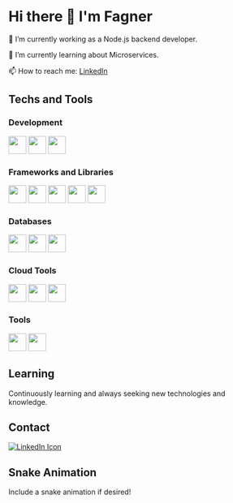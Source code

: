 # Hi there 👋 I'm Fagner

🔭 I’m currently working as a Node.js backend developer.

🌱 I’m currently learning about Microservices.

📫 How to reach me: [LinkedIn](https://www.linkedin.com/in/fagner-santiago-10442786/)

## Techs and Tools

### Development
<img src="url_to_JS_icon" width="35" height="35" data-canonical-src="https://cdn.jsdelivr.net/gh/devicons/devicon/icons/javascript/javascript-plain.svg" style="max-width: 100%;"> <img src="url_to_TS_icon" width="35" height="35" data-canonical-src="https://cdn.jsdelivr.net/gh/devicons/devicon/icons/typescript/typescript-plain.svg" style="max-width: 100%;"> <img src="https://camo.githubusercontent.com/900baefb89e187c8b32cdbb3b440d1502fe8f30a1a335cc5dc5868af0142f8b1/68747470733a2f2f63646e2e6a7364656c6976722e6e65742f67682f64657669636f6e732f64657669636f6e2f69636f6e732f6e6f64656a732f6e6f64656a732d6f726967696e616c2e737667" width="35" height="35" data-canonical-src="https://cdn.jsdelivr.net/gh/devicons/devicon/icons/nodejs/nodejs-plain.svg" style="max-width: 100%;">

### Frameworks and Libraries
<img src="url_to_ExpressJS_icon" width="35" height="35" data-canonical-src="https://cdn.jsdelivr.net/gh/devicons/devicon/icons/express/express-original.svg" style="max-width: 100%;"> <img src="url_to_NestJS_icon" width="35" height="35" data-canonical-src="https://cdn.jsdelivr.net/gh/devicons/devicon/icons/nestjs/nestjs-plain.svg" style="max-width: 100%;"> <img src="url_to_Jest_icon" width="35" height="35" data-canonical-src="https://cdn.jsdelivr.net/gh/devicons/devicon/icons/jest/jest-plain.svg" style="max-width: 100%;"> <img src="url_to_ReactJS_icon" width="35" height="35" data-canonical-src="https://cdn.jsdelivr.net/gh/devicons/devicon/icons/react/react-original.svg" style="max-width: 100%;"> <img src="url_to_ReactNative_icon" width="35" height="35" data-canonical-src="https://cdn.jsdelivr.net/gh/devicons/devicon/icons/react/react-original.svg" style="max-width: 100%;">

### Databases
<img src="url_to_PostgreSQL_icon" width="35" height="35" data-canonical-src="https://cdn.jsdelivr.net/gh/devicons/devicon/icons/postgresql/postgresql-plain.svg" style="max-width: 100%;"> <img src="url_to_DynamoDB_icon" width="35" height="35" data-canonical-src="https://cdn.jsdelivr.net/gh/devicons/devicon/icons/amazonwebservices/amazonwebservices-original.svg" style="max-width: 100%;"> <img src="url_to_Firebase_icon" width="35" height="35" data-canonical-src="https://cdn.jsdelivr.net/gh/devicons/devicon/icons/firebase/firebase-plain.svg" style="max-width: 100%;">

### Cloud Tools
<img src="url_to_AWS_icon" width="35" height="35" data-canonical-src="https://cdn.jsdelivr.net/gh/devicons/devicon/icons/amazonwebservices/amazonwebservices-original.svg" style="max-width: 100%;"> <img src="url_to_GoogleCloud_icon" width="35" height="35" data-canonical-src="https://cdn.jsdelivr.net/gh/devicons/devicon/icons/googlecloud/googlecloud-plain.svg" style="max-width: 100%;"> <img src="url_to_Docker_icon" width="35" height="35" data-canonical-src="https://cdn.jsdelivr.net/gh/devicons/devicon/icons/docker/docker-plain.svg" style="max-width: 100%;">

### Tools
<img src="url_to_Git_icon" width="35" height="35" data-canonical-src="https://cdn.jsdelivr.net/gh/devicons/devicon/icons/git/git-plain.svg" style="max-width: 100%;"> <img src="url_to_VSCode_icon" width="35" height="35" data-canonical-src="https://cdn.jsdelivr.net/gh/devicons/devicon/icons/vscode/vscode-original.svg" style="max-width: 100%;">

## Learning

Continuously learning and always seeking new technologies and knowledge.

## Contact
[![LinkedIn Icon](url_to_LinkedIn_icon)](https://www.linkedin.com/in/fagner-santiago-10442786/)

## Snake Animation
Include a snake animation if desired!
